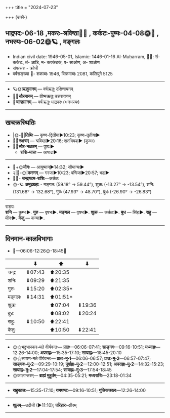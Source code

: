+++
title = "2024-07-23"

+++
(उकौ॰)
## भाद्रपदः-06-18  ,मकरः-श्रविष्ठा🌛🌌  ,  कर्कटः-पुष्यः-04-08🌞🌌  ,  नभस्यः-06-02🌞🪐  , मङ्गलः
- Indian civil date: 1946-05-01, Islamic: 1446-01-16 Al-Muḥarram, 🌌🌞: सं- कर्कटः, तं- आडि, म- कर्क्कटकं, प- साओण, अ- शाओण
- संवत्सरः - क्रोधी
- वर्षसङ्ख्या 🌛- शकाब्दः 1946, विक्रमाब्दः 2081, कलियुगे 5125
___________________
- 🪐🌞**ऋतुमानम्** — वर्षऋतुः दक्षिणायनम्
- 🌌🌞**सौरमानम्** — ग्रीष्मऋतुः उत्तरायणम्
- 🌛**चान्द्रमानम्** — वर्षऋतुः भाद्रपदः (≈नभस्यः)
___________________


## खचक्रस्थितिः
- |🌞-🌛|**तिथिः** — कृष्ण-द्वितीया►10:23; कृष्ण-तृतीया►  
- 🌌🌛**नक्षत्रम्** — श्रविष्ठा►20:16; शतभिषक्► (कुम्भः)  
- 🌌🌞**सौर-नक्षत्रम्** — पुष्यः►  
  - **राशि-मासः** — आषाढः► 
___________________
- 🌛+🌞**योगः** — आयुष्मान्►14:32; सौभाग्यः►  
- २|🌛-🌞|**करणम्** — गरजा►10:23; वणिजा►20:57; भद्रा►  
- 🌌🌛- **चन्द्राष्टम-राशिः**—कर्कटः  
- 🌞-🪐 **अमूढग्रहाः** - मङ्गलः (59.18° → 59.44°), शुक्रः (-13.27° → -13.54°), शनिः (131.68° → 132.68°), गुरुः (47.93° → 48.70°), बुधः (-26.90° → -26.83°)
___________________
राशयः  
**शनि** — कुम्भः►. **गुरु** — वृषभः►. **मङ्गल** — वृषभः►. **शुक्र** — कर्कटः►. **बुध** — सिंहः►. **राहु** — मीनः►. **केतु** — कन्या►. 
___________________


## दिनमान-कालविभागाः
- 🌅—06:06-12:26🌞-18:45🌇  

|      |⬇     |⬆     |⬇     |
|------|-----|-----|------|
|चन्द्रः|⬇07:43 |⬆20:35 |     |
|शनिः   |⬇09:29 |⬆21:35 |     |
|गुरुः  |⬇15:20 |⬆02:35*|     |
|मङ्गलः |⬇14:31 |⬆01:51*|     |
|शुक्रः |     |⬆07:04 |⬇19:36 |
|बुधः   |     |⬆08:02 |⬇20:24 |
|राहुः  |⬇10:50 |⬆22:41 |     |
|केतुः  |     |⬆10:50 |⬇22:41 |
___________________
- 🌞⚝भट्टभास्कर-मते वीर्यवन्तः— **प्रातः**—06:06-07:41; **साङ्गवः**—09:16-10:51; **मध्याह्नः**—12:26-14:00; **अपराह्णः**—15:35-17:10; **सायाह्नः**—18:45-20:10  
- 🌞⚝सायण-मते वीर्यवन्तः— **प्रातः-मु॰1**—06:06-06:57; **प्रातः-मु॰2**—06:57-07:47; **साङ्गवः-मु॰2**—09:29-10:19; **पूर्वाह्णः-मु॰2**—12:00-12:51; **अपराह्णः-मु॰2**—14:32-15:23; **सायाह्नः-मु॰2**—17:04-17:54; **सायाह्नः-मु॰3**—17:54-18:45  
- 🌞कालान्तरम्— **ब्राह्मं मुहूर्तम्**—04:35-05:21; **मध्यरात्रिः**—23:18-01:34  
___________________
- **राहुकालः**—15:35-17:10; **यमघण्टः**—09:16-10:51; **गुलिककालः**—12:26-14:00  
___________________
- **शूलम्**—उदीची (►11:10); **परिहारः**–क्षीरम्  
___________________

